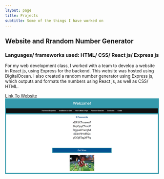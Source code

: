```yaml
---
layout: page
title: Projects
subtitle: Some of the things I have worked on
---
```

## Website and Rrandom Number Generator
### Languages/ frameworks used: HTML/ CSS/ React js/ Express js



For my web development class, I worked with a team to develop a website in React js, using Express for the backend. This website was hosted using DigitalOcean. 
I also created a random number generator using Express js, which outputs and formats the numbers using React js, as well as CSS/ HTML.

[Link To Website](http://159.203.29.151:5000/#/Page4)
![Snapshot of Website](/img/CPS530.jpg)

##

